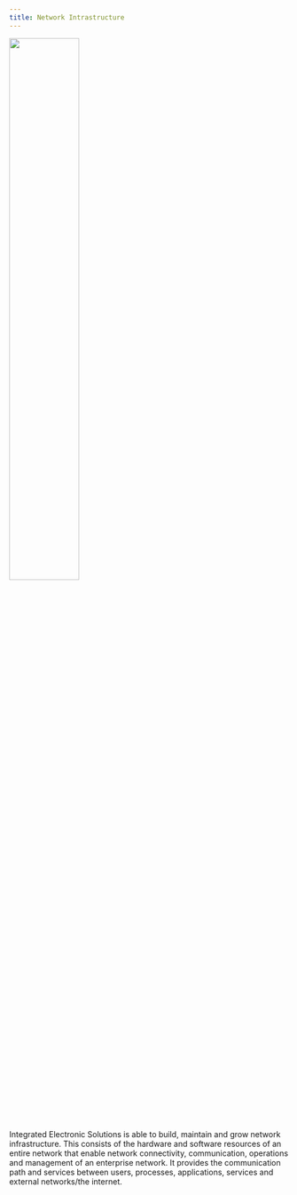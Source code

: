 ```yaml
---
title: Network Intrastructure
---
```

<img src="{{ site.baseurl }}/images/Networkinfra.png" height="50%" />

Integrated Electronic Solutions is able to build, maintain and grow network infrastructure. This consists of the hardware and software resources of an entire network that enable network connectivity, communication, operations and management of an enterprise network. It provides the communication path and services between users, processes, applications, services and external networks/the internet.
